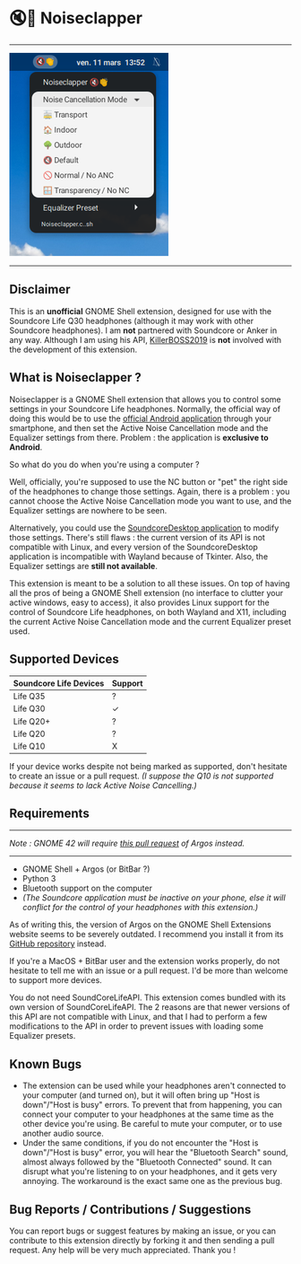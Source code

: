 # :mute::clap: Noiseclapper

---

![Noise Cancellation feature showcase](./readme-images/NC.png)
<!-- ![Equalizer feature showcase](./readme-images/EQ.png) The image doesn't fit properly.-->

---

## Disclaimer
This is an **unofficial** GNOME Shell extension, designed for use with the Soundcore Life Q30 headphones (although it may work with other Soundcore headphones). 
I am **not** partnered with Soundcore or Anker in any way. Although I am using his API, [KillerBOSS2019](https://github.com/KillerBOSS2019) is **not** involved with the development of this extension.

## What is Noiseclapper ?

Noiseclapper is a GNOME Shell extension that allows you to control some settings in your Soundcore Life headphones. Normally, the official way of doing this would be to use the [official Android application](https://play.google.com/store/apps/details?id=com.oceanwing.soundcore) through your smartphone, and then set the Active Noise Cancellation mode and the Equalizer settings from there. Problem : the application is **exclusive to Android**.

So what do you do when you're using a computer ?

Well, officially, you're supposed to use the NC button or "pet" the right side of the headphones to change those settings. Again, there is a problem : you cannot choose the Active Noise Cancellation mode you want to use, and the Equalizer settings are nowhere to be seen.

Alternatively, you could use the [SoundcoreDesktop application](https://github.com/KillerBOSS2019/SoundcoreLifeAPI) to modify those settings. There's still flaws : the current version of its API is not compatible with Linux, and every version of the SoundcoreDesktop application is incompatible with Wayland because of Tkinter. Also, the Equalizer settings are **still not available**.

This extension is meant to be a solution to all these issues. On top of having all the pros of being a GNOME Shell extension (no interface to clutter your active windows, easy to access), it also provides Linux support for the control of Soundcore Life headphones, on both Wayland and X11, including the current Active Noise Cancellation mode and the current Equalizer preset used.

## Supported Devices
| Soundcore Life Devices | Support |
| ---- | ---- |
| Life Q35 | ? |
| Life Q30 | ✓ |
| Life Q20+ | ? |
| Life Q20 | ? |
| Life Q10 | X |

If your device works despite not being marked as supported, don't hesitate to create an issue or a pull request. *(I suppose the Q10 is not supported because it seems to lack Active Noise Cancelling.)*

## Requirements

---
*Note : GNOME 42 will require [this pull request](https://github.com/p-e-w/argos/pull/134) of Argos instead.*

---

- GNOME Shell + Argos (or BitBar ?)
- Python 3
- Bluetooth support on the computer
- *(The Soundcore application must be inactive on your phone, else it will conflict for the control of your headphones with this extension.)*

As of writing this, the version of Argos on the GNOME Shell Extensions website seems to be severely outdated. I recommend you install it from its [GitHub repository](https://github.com/p-e-w/argos) instead.

If you're a MacOS + BitBar user and the extension works properly, do not hesitate to tell me with an issue or a pull request. I'd be more than welcome to support more devices.

You do not need SoundCoreLifeAPI. This extension comes bundled with its own version of SoundCoreLifeAPI. The 2 reasons are that newer versions of this API are not compatible with Linux, and that I had to perform a few modifications to the API in order to prevent issues with loading some Equalizer presets.

## Known Bugs
- The extension can be used while your headphones aren't connected to your computer (and turned on), but it will often bring up "Host is down"/"Host is busy" errors. To prevent that from happening, you can connect your computer to your headphones at the same time as the other device you're using. Be careful to mute your computer, or to use another audio source.
- Under the same conditions, if you do not encounter the "Host is down"/"Host is busy" error, you will hear the "Bluetooth Search" sound, almost always followed by the "Bluetooth Connected" sound. It can disrupt what you're listening to on your headphones, and it gets very annoying. The workaround is the exact same one as the previous bug.

## Bug Reports / Contributions / Suggestions
You can report bugs or suggest features by making an issue, or you can contribute to this extension directly by forking it and then sending a pull request. Any help will be very much appreciated. Thank you !
